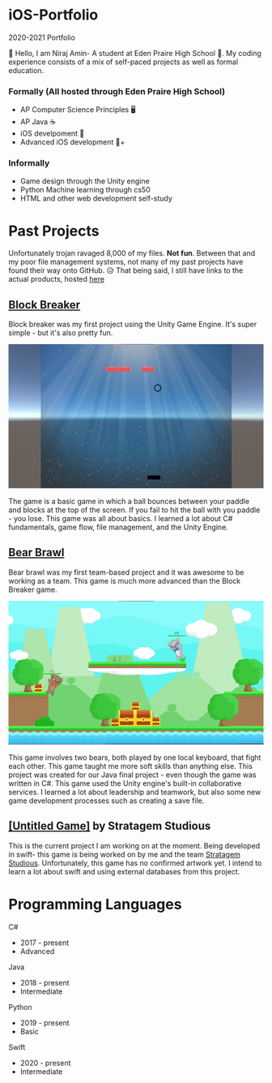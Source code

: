 # iOS-Portfolio
2020-2021 Portfolio 

:wave: Hello, I am Niraj Amin- A student at Eden Praire High School :school:. My coding experience consists of a mix of self-paced projects as well as formal education.

### Formally (All hosted through Eden Praire High School)
  * AP Computer Science Principles :desktop_computer:
  * AP Java :coffee:
  * iOS develpoment :iphone:
  * Advanced iOS development :iphone:+
  
### Informally
  * Game design through the Unity engine
  * Python Machine learning through cs50
  * HTML and other web development self-study 

# Past Projects
Unfortunately trojan ravaged 8,000 of my files. __Not fun__. Between that and my poor file management systems, not many of my past projects have found their way onto GitHub. :disappointed_relieved: 
That being said, I still have links to the actual products, hosted [here](https://lifedrain28.itch.io/)

## [Block Breaker](https://lifedrain28.itch.io/block-breaker)
Block breaker was my first project using the Unity Game Engine. It's super simple - but it's also pretty fun. 

![](https://github.com/EPCompSci/portfolio-2020-LifeDrain28/blob/master/Images/BlockBreaker.png)

The game is a basic game in which a ball bounces between your paddle and blocks at the top of the screen. If you fail to hit the ball with you paddle - you lose. This game was all about basics. I learned a lot about C# fundamentals, game flow, file management, and the Unity Engine.

## [Bear Brawl](https://lifedrain28.itch.io/bear-brawl)
Bear brawl was my first team-based project and it was awesome to be working as a team. This game is much more advanced than the Block Breaker game.

![](https://github.com/EPCompSci/portfolio-2020-LifeDrain28/blob/master/Images/BearBrawl.png)

This game involves two bears, both played by one local keyboard, that fight each other. This game taught me more soft skills than anything else. This project was created for our Java final project - even though the game was written in C#. This game used the Unity engine's built-in collaborative services. I learned a lot about leadership and teamwork, but also some new game development processes such as creating a save file.

## [[Untitled Game]](https://github.com/Stratagem-Studios/Stratagem) by Stratagem Studious
This is the current project I am working on at the moment. Being developed in swift- this game is being worked on by me and the team [Stratagem Studious](https://github.com/Stratagem-Studios). Unfortunately, this game has no confirmed artwork yet. I intend to learn a lot about swift and using external databases from this project. 

# Programming Languages
    
C# 
  * 2017 - present
  * Advanced
    
Java 
  * 2018 - present 
  * Intermediate
    
Python 
  * 2019 - present
  * Basic
    
Swift 
  * 2020 - present
  * Intermediate 
